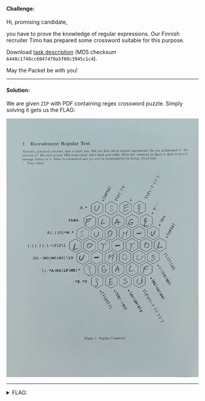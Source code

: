 #### Challenge:

Hi, promising candidate,

you have to prove the knowledge of regular expressions. Our Finnish recruiter Timo has prepared some crossword suitable for this purpose.

Download [task description](./regex_crosword.zip ":ignore") (MD5 checksum `6448c1748cc6047470a5f00c3945c1c4`).

May the Packet be with you!

---

#### Solution:

We are given `ZIP` with PDF containing regex crossword puzzle. Simply solving it gets us the FLAG:

![regex_solution.jpg](./regex_solution.jpg ":ignore")

---

<details><summary>FLAG:</summary>

```
FLAG{SUOM-ULOT-TOLU-MOUS}
```

</details>
<br/>
